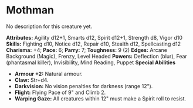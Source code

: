 # Mothman

No description for this creature yet.

**Attributes:** Agility d12+1, Smarts d12, Spirit d12+1, Strength d8,
Vigor d10
**Skills:** Fighting d10, Notice d12, Repair d10, Stealth d12,
Spellcasting d12
**Charisma:** +4; **Pace:** 6; **Parry:** 7; **Toughness:** 9 (2)
**Edges:** Arcane Background (Magic), Frenzy, Level Headed
**Powers:** Deflection (blur), Fear (phantasmal killer), Invisibility,
Mind Reading, Puppet
**Special Abilities**

- **Armour +2:** Natural armour.
- **Claw:** Str+d4.
- **Darkvision:** No vision penalties for darkness (range 12").
- **Flight:** Flying Pace of 9" and Climb 2.
- **Warping Gaze:** All creatures within 12" must make a Spirit roll to
resist.
